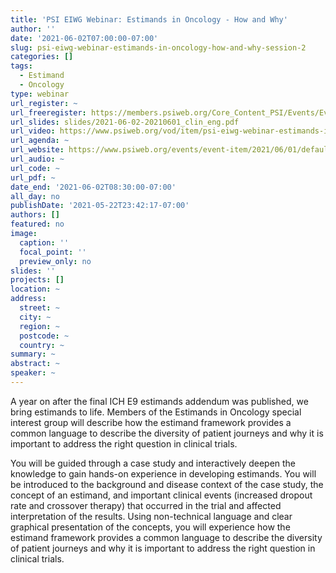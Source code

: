 ```yaml
---
title: 'PSI EIWG Webinar: Estimands in Oncology - How and Why'
author: ''
date: '2021-06-02T07:00:00-07:00'
slug: psi-eiwg-webinar-estimands-in-oncology-how-and-why-session-2
categories: []
tags:
  - Estimand
  - Oncology
type: webinar
url_register: ~
url_freeregister: https://members.psiweb.org/Core_Content_PSI/Events/Event_Display.aspx?EventKey=248
url_slides: slides/2021-06-02-20210601_clin_eng.pdf
url_video: https://www.psiweb.org/vod/item/psi-eiwg-webinar-estimands-in-oncology---how-and-why
url_agenda: ~
url_website: https://www.psiweb.org/events/event-item/2021/06/01/default-calendar/psi-eiwg-webinar-estimands-in-oncology---how-and-why
url_audio: ~
url_code: ~
url_pdf: ~
date_end: '2021-06-02T08:30:00-07:00'
all_day: no
publishDate: '2021-05-22T23:42:17-07:00'
authors: []
featured: no
image:
  caption: ''
  focal_point: ''
  preview_only: no
slides: ''
projects: []
location: ~
address:
  street: ~
  city: ~
  region: ~
  postcode: ~
  country: ~
summary: ~
abstract: ~
speaker: ~
---
```

<!--more-->
A year on after the final ICH E9 estimands addendum was published, we bring estimands to life. Members of the Estimands in Oncology special interest group will describe how the estimand framework provides a common language to describe the diversity of patient journeys and why it is important to address the right question in clinical trials.    

You will be guided through a case study and interactively deepen the knowledge to gain hands-on experience in developing estimands. You will be introduced to the background and disease context of the case study, the concept of an estimand, and important clinical events (increased dropout rate and crossover therapy) that occurred in the trial and affected interpretation of the results. Using non-technical language and clear graphical presentation of the concepts, you will experience how the estimand framework provides a common language to describe the diversity of patient journeys and why it is important to address the right question in clinical trials. 